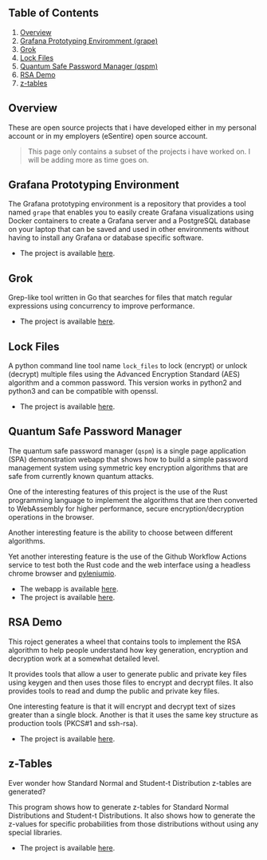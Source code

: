 ## Table of Contents

1. [Overview](#overview)
1. [Grafana Prototyping Enviromment (grape)](#grafana-prototyping-environment)
1. [Grok](#grok)
1. [Lock Files](#lock-files)
1. [Quantum Safe Password Manager (qspm)](#quantum-safe-password-manager)
1. [RSA Demo](#rsa-demo)
1. [z-tables](#z-tables)

## Overview
These are open source projects that i have developed either in my personal account or in
my employers (eSentire) open source account.

> This page only contains a subset of the projects i have worked on.
> I will be adding more as time goes on.

## Grafana Prototyping Environment
The Grafana prototyping environment is a repository that provides a tool named `grape` that
enables you to easily create Grafana visualizations using Docker containers to create a Grafana server and
a PostgreSQL database on your laptop that can be saved and used in other environments without having
to install any Grafana or database specific software.

* The project is available [here](https://github.com/eSentire/grape).

## Grok
Grep-like tool written in Go that searches for files that match regular expressions
using concurrency to improve performance.

* The project is available [here](https://github.com/eSentire/grok).

## Lock Files
A python command line tool name `lock_files` to lock (encrypt) or unlock (decrypt)
multiple files using the Advanced Encryption Standard (AES) algorithm and a common password. 
This version works in python2 and python3 and can be compatible with openssl.

* The project is available [here](https://github.com/eSentire/lock_files).

## Quantum Safe Password Manager
The quantum safe password manager (`qspm`) is a single page application (SPA) demonstration
webapp that shows how to build a simple password management system using symmetric key encryption
algorithms that are safe from currently known quantum attacks.

One of the interesting features of this project is the use of the Rust programming language to
implement the algorithms that are then converted to WebAssembly for higher performance, 
secure encryption/decryption operations in the browser.

Another interesting feature is the ability to choose between different algorithms.

Yet another interesting feature is the use of the Github Workflow Actions service to
test both the Rust code and the web interface using a headless chrome browser and
[pyleniumio](https://github.com/ElSnoMan/pyleniumio).

* The webapp is available [here](https://esentire.github.io/qspm/).
* The project is available [here](https://github.com/eSentire/qspm).

## RSA Demo
This roject generates a wheel that contains tools to implement the RSA algorithm to help people
understand how key generation, encryption and decryption work at a somewhat detailed level.

It provides tools that allow a user to generate public and private key files using keygen and
then uses those files to encrypt and decrypt files. It also provides tools to read and dump the public and private key files.

One interesting feature is that it will encrypt and decrypt text of sizes greater than a single block. 
Another is that it uses the same key structure as production tools (PKCS#1 and ssh-rsa).

* The project is available [here](https://github.com/jlinoff/rsa_demo).

## z-Tables
Ever wonder how Standard Normal and Student-t Distribution z-tables are generated?

This program shows how to generate z-tables for Standard Normal Distributions and Student-t Distributions. 
It also shows how to generate the z-values for specific probabilities from those distributions without using any special libraries.

* The project is available [here](https://github.com/jlinoff/ztables).
